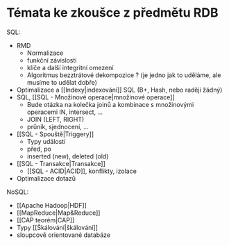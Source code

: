 # Témata ke zkoušce z předmětu RDB
SQL:
- RMD
	- Normalizace
	- funkční závislosti
	- klíče a další integritní omezení
	- Algoritmus bezztrátové dekompozice ? (je jedno jak to uděláme, ale musíme to udělat dobře)
- Optimalizace a [[Indexy|indexování]] SQL (B+, Hash, nebo raději žádný)
- SQL, [[SQL - Množinové operace|množinové operace]]
	- Bude otázka na kolečka joinů a kombinace s množinovými operacemi IN, intersect, ...
	- JOIN (LEFT, RIGHT)
	- průnik, sjednocení, ...
- [[SQL - Spouště|Triggery]]
	- Typy událostí
	- před, po
	- inserted (new), deleted (old)
- [[SQL - Transakce|Transakce]]
	- [[SQL - ACID|ACID]], konflikty, izolace
- Optimalizace dotazů

NoSQL:
- [[Apache Hadoop|HDF]]
- [[MapReduce|Map&Reduce]]
- [[CAP teorém|CAP]]
- Typy [[Škálování|škálování]]
- sloupcově orientované databáze